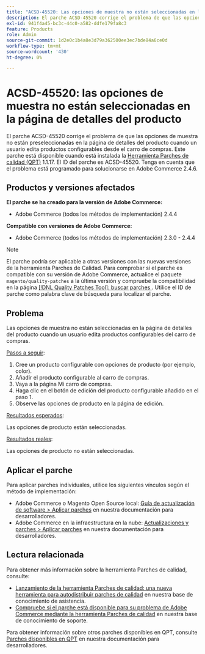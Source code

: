 ```yaml
---
title: "ACSD-45520: Las opciones de muestra no están seleccionadas en la página de detalles del producto"
description: El parche ACSD-45520 corrige el problema de que las opciones de muestra no están preseleccionadas en la página de detalles del producto cuando un usuario edita productos configurables desde el carro de compras. Este parche está disponible cuando está instalada la [Quality Patches Tool (QPT)](/help/announcements/adobe-commerce-announcements/magento-quality-patches-released-new-tool-to-self-serve-quality-patches.md) 1.1.17. El ID del parche es ACSD-45520. Tenga en cuenta que el problema está programado para solucionarse en Adobe Commerce 2.4.6.
exl-id: 941f4a45-bc3c-44c0-a582-ddfe179fa8c3
feature: Products
role: Admin
source-git-commit: 1d2e0c1b4a8e3d79a362500ee3ec7bde84a6ce0d
workflow-type: tm+mt
source-wordcount: '430'
ht-degree: 0%

---
```


# ACSD-45520: las opciones de muestra no están seleccionadas en la página de detalles del producto

El parche ACSD-45520 corrige el problema de que las opciones de muestra no están preseleccionadas en la página de detalles del producto cuando un usuario edita productos configurables desde el carro de compras. Este parche está disponible cuando está instalada la [Herramienta Parches de calidad (QPT)](/help/announcements/adobe-commerce-announcements/magento-quality-patches-released-new-tool-to-self-serve-quality-patches.md) 1.1.17. El ID del parche es ACSD-45520. Tenga en cuenta que el problema está programado para solucionarse en Adobe Commerce 2.4.6.

## Productos y versiones afectados

**El parche se ha creado para la versión de Adobe Commerce:**

* Adobe Commerce (todos los métodos de implementación) 2.4.4

**Compatible con versiones de Adobe Commerce:**

* Adobe Commerce (todos los métodos de implementación) 2.3.0 - 2.4.4

>[!NOTE]
>
>El parche podría ser aplicable a otras versiones con las nuevas versiones de la herramienta Parches de Calidad. Para comprobar si el parche es compatible con su versión de Adobe Commerce, actualice el paquete `magento/quality-patches` a la última versión y compruebe la compatibilidad en la página [[!DNL Quality Patches Tool]: buscar parches ](https://devdocs.magento.com/quality-patches/tool.html#patch-grid). Utilice el ID de parche como palabra clave de búsqueda para localizar el parche.

## Problema

Las opciones de muestra no están seleccionadas en la página de detalles del producto cuando un usuario edita productos configurables del carro de compras.

<u>Pasos a seguir</u>:

1. Cree un producto configurable con opciones de producto (por ejemplo, color).
1. Añadir el producto configurable al carro de compras.
1. Vaya a la página Mi carro de compras.
1. Haga clic en el botón de edición del producto configurable añadido en el paso 1.
1. Observe las opciones de producto en la página de edición.

<u>Resultados esperados</u>:

Las opciones de producto están seleccionadas.

<u>Resultados reales</u>:

Las opciones de producto no están seleccionadas.

## Aplicar el parche

Para aplicar parches individuales, utilice los siguientes vínculos según el método de implementación:

* Adobe Commerce o Magento Open Source local: [Guía de actualización de software > Aplicar parches](https://devdocs.magento.com/guides/v2.4/comp-mgr/patching/mqp.html) en nuestra documentación para desarrolladores.
* Adobe Commerce en la infraestructura en la nube: [Actualizaciones y parches > Aplicar parches](https://devdocs.magento.com/cloud/project/project-patch.html) en nuestra documentación para desarrolladores.

## Lectura relacionada

Para obtener más información sobre la herramienta Parches de calidad, consulte:

* [Lanzamiento de la herramienta Parches de calidad: una nueva herramienta para autodistribuir parches de calidad](/help/announcements/adobe-commerce-announcements/magento-quality-patches-released-new-tool-to-self-serve-quality-patches.md) en nuestra base de conocimiento de asistencia.
* [Compruebe si el parche está disponible para su problema de Adobe Commerce mediante la herramienta Parches de calidad](/help/support-tools/patches-available-in-qpt-tool/check-patch-for-magento-issue-with-magento-quality-patches.md) en nuestra base de conocimiento de soporte.

Para obtener información sobre otros parches disponibles en QPT, consulte [Parches disponibles en QPT](https://devdocs.magento.com/quality-patches/tool.html#patch-grid) en nuestra documentación para desarrolladores.
